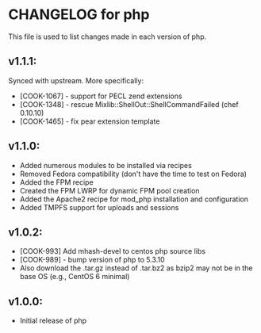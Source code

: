 # CHANGELOG for php

This file is used to list changes made in each version of php.

## v1.1.1:

Synced with upstream. More specifically:

* [COOK-1067] - support for PECL zend extensions
* [COOK-1348] - rescue Mixlib::ShellOut::ShellCommandFailed (chef 0.10.10)
* [COOK-1465] - fix pear extension template

## v1.1.0:

* Added numerous modules to be installed via recipes
* Removed Fedora compatibility (don't have the time to test on Fedora)
* Added the FPM recipe
* Created the FPM LWRP for dynamic FPM pool creation
* Added the Apache2 recipe for mod_php installation and configuration
* Added TMPFS support for uploads and sessions

## v1.0.2:

* [COOK-993] Add mhash-devel to centos php source libs
* [COOK-989] - bump version of php to 5.3.10
* Also download the .tar.gz instead of .tar.bz2 as bzip2 may not be in
  the base OS (e.g., CentOS 6 minimal)

## v1.0.0:

* Initial release of php